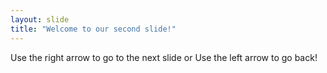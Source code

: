 ```yaml
---
layout: slide
title: "Welcome to our second slide!"
---
```

Use the right arrow to go to the next slide or Use the left arrow to go back!
